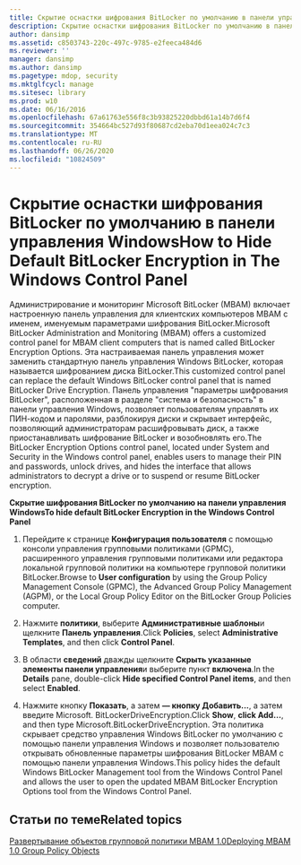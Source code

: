 ```yaml
---
title: Скрытие оснастки шифрования BitLocker по умолчанию в панели управления Windows
description: Скрытие оснастки шифрования BitLocker по умолчанию в панели управления Windows
author: dansimp
ms.assetid: c8503743-220c-497c-9785-e2feeca484d6
ms.reviewer: ''
manager: dansimp
ms.author: dansimp
ms.pagetype: mdop, security
ms.mktglfcycl: manage
ms.sitesec: library
ms.prod: w10
ms.date: 06/16/2016
ms.openlocfilehash: 67a61763e556f8c3b93825220dbbd61a14b7d6f4
ms.sourcegitcommit: 354664bc527d93f80687cd2eba70d1eea024c7c3
ms.translationtype: MT
ms.contentlocale: ru-RU
ms.lasthandoff: 06/26/2020
ms.locfileid: "10824509"
---
```

# <span data-ttu-id="70285-103">Скрытие оснастки шифрования BitLocker по умолчанию в панели управления Windows</span><span class="sxs-lookup"><span data-stu-id="70285-103">How to Hide Default BitLocker Encryption in The Windows Control Panel</span></span>


<span data-ttu-id="70285-104">Администрирование и мониторинг Microsoft BitLocker (MBAM) включает настроенную панель управления для клиентских компьютеров MBAM с именем, именуемым параметрами шифрования BitLocker.</span><span class="sxs-lookup"><span data-stu-id="70285-104">Microsoft BitLocker Administration and Monitoring (MBAM) offers a customized control panel for MBAM client computers that is named called BitLocker Encryption Options.</span></span> <span data-ttu-id="70285-105">Эта настраиваемая панель управления может заменить стандартную панель управления Windows BitLocker, которая называется шифрованием диска BitLocker.</span><span class="sxs-lookup"><span data-stu-id="70285-105">This customized control panel can replace the default Windows BitLocker control panel that is named BitLocker Drive Encryption.</span></span> <span data-ttu-id="70285-106">Панель управления "параметры шифрования BitLocker", расположенная в разделе "система и безопасность" в панели управления Windows, позволяет пользователям управлять их ПИН-кодом и паролями, разблокируя диски и скрывает интерфейс, позволяющий администраторам расшифровывать диск, а также приостанавливать шифрование BitLocker и возобновлять его.</span><span class="sxs-lookup"><span data-stu-id="70285-106">The BitLocker Encryption Options control panel, located under System and Security in the Windows control panel, enables users to manage their PIN and passwords, unlock drives, and hides the interface that allows administrators to decrypt a drive or to suspend or resume BitLocker encryption.</span></span>

**<span data-ttu-id="70285-107">Скрытие шифрования BitLocker по умолчанию на панели управления Windows</span><span class="sxs-lookup"><span data-stu-id="70285-107">To hide default BitLocker Encryption in the Windows Control Panel</span></span>**

1.  <span data-ttu-id="70285-108">Перейдите к странице **Конфигурация пользователя** с помощью консоли управления групповыми политиками (GPMC), расширенного управления групповыми политиками или редактора локальной групповой политики на компьютере групповой политики BitLocker.</span><span class="sxs-lookup"><span data-stu-id="70285-108">Browse to **User configuration** by using the Group Policy Management Console (GPMC), the Advanced Group Policy Management (AGPM), or the Local Group Policy Editor on the BitLocker Group Policies computer.</span></span>

2.  <span data-ttu-id="70285-109">Нажмите **политики**, выберите **Административные шаблоны**и щелкните **Панель управления**.</span><span class="sxs-lookup"><span data-stu-id="70285-109">Click **Policies**, select **Administrative Templates**, and then click **Control Panel**.</span></span>

3.  <span data-ttu-id="70285-110">В области **сведений** дважды щелкните **Скрыть указанные элементы панели управления**и выберите пункт **включена**.</span><span class="sxs-lookup"><span data-stu-id="70285-110">In the **Details** pane, double-click **Hide specified Control Panel items**, and then select **Enabled**.</span></span>

4.  <span data-ttu-id="70285-111">Нажмите кнопку **Показать**, а затем **— кнопку Добавить...**, а затем введите Microsoft. BitLockerDriveEncryption.</span><span class="sxs-lookup"><span data-stu-id="70285-111">Click **Show**, **click Add…**, and then type Microsoft.BitLockerDriveEncryption.</span></span> <span data-ttu-id="70285-112">Эта политика скрывает средство управления Windows BitLocker по умолчанию с помощью панели управления Windows и позволяет пользователю открывать обновленные параметры шифрования BitLocker MBAM с помощью панели управления Windows.</span><span class="sxs-lookup"><span data-stu-id="70285-112">This policy hides the default Windows BitLocker Management tool from the Windows Control Panel and allows the user to open the updated MBAM BitLocker Encryption Options tool from the Windows Control Panel.</span></span>

## <span data-ttu-id="70285-113">Статьи по теме</span><span class="sxs-lookup"><span data-stu-id="70285-113">Related topics</span></span>


[<span data-ttu-id="70285-114">Развертывание объектов групповой политики MBAM 1.0</span><span class="sxs-lookup"><span data-stu-id="70285-114">Deploying MBAM 1.0 Group Policy Objects</span></span>](deploying-mbam-10-group-policy-objects.md)

 

 





